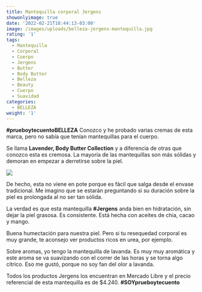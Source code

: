 ```yaml
---
title: Mantequilla corporal Jergens
showonlyimage: true
date: '2022-02-21T18:44:13-03:00'
image: /images/uploads/belleza-jergens-mantequilla.jpg
rating: '1'
tags:
  - Mantequilla
  - Corporal
  - Cuerpo
  - Jergens
  - Butter
  - Body Butter
  - Belleza
  - Beauty
  - Cuerpo
  - Suavidad
categories:
  - BELLEZA
weight: '1'
---
```

**\#prueboytecuentoBELLEZA** Conozco y he probado varias cremas de esta marca, pero no sabía que tenían mantequillas para el cuerpo.

<!--more-->

Se llama **Lavender, Body Butter Collection** y a diferencia de otras que conozco esta es cremosa. La mayoría de las mantequillas son más sólidas y demoran en empezar a derretirse sobre la piel. 



![](/images/uploads/belleza-jergens-mantequilla.jpg)

De hecho, esta no viene en pote porque es fácil que salga desde el envase tradicional. Me imagino que se estarán preguntando si su duración sobre la piel es prolongada al no ser tan sólida.



La verdad es que esta mantequilla **\#Jergens** anda bien en hidratación, sin dejar la piel grasosa. Es consistente. Está hecha con aceites de chia, cacao y mango. 



Buena humectación para nuestra piel. Pero si tu resequedad corporal es muy grande, te aconsejo ver productos ricos en urea, por ejemplo.



Sobre aromas, yo tengo la mantequilla de lavanda. Es muy muy aromática y este aroma se va suavizando con el correr de las horas y se torna algo cítrico. Eso me gustó, porque no soy fan del olor a lavanda.



Todos los productos Jergens los encuentran en Mercado Libre y el precio referencial de esta mantequilla es de $4.240. **\#SOYprueboytecuento**
